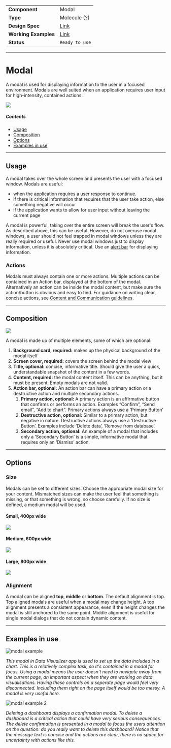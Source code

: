 |                      |                                                                      |
| -------------------- | -------------------------------------------------------------------- |
| **Component**        | Modal                                                                |
| **Type**             | Molecule ([?](http://atomicdesign.bradfrost.com/chapter-2/))         |
| **Design Spec**      | [Link](https://sketch.cloud/s/DwkDk/a/PbWMjx)                        |
| **Working Examples** | [Link](https://ui.dhis2.nu/demo/?path=/story/modal--default-content) |
| **Status**           | `Ready to use`                                                       |

---

# Modal

A modal is used for displaying information to the user in a focused environment. Modals are well suited when an application requires user input for high-intensity, contained actions.

![](../images/)

##### Contents

- [Usage](#usage)
- [Composition](#composition)
- [Options](#options)
- [Examples in use](#examples-in-use)

---

## Usage

A modal takes over the whole screen and presents the user with a focused window. Modals are useful:

- when the application requires a user response to continue.
- if there is critical information that requires that the user take action, else something negative will occur
- if the application wants to allow for user input without leaving the current page

A modal is powerful, taking over the entire screen will break the user's flow. As described above, this can be useful. However, do not overuse modal windows, a user should not feel trapped in modal windows unless they are really required or useful. Never use modal windows just to display information, unless it is absolutely critical. Use an [alert bar](alertbar.md) for displaying information.

### Actions

Modals must always contain one or more actions. Multiple actions can be contained in an Action bar, displayed at the bottom of the modal. Alternatively an action can be inside the modal content, but make sure the action/button is obvious and easy to find. For guidance on writing clear, concise actions, see [Content and Communication guidelines](../principles/content-communication.md).

---

## Composition

![](../images/modal-composition.png)

A modal is made up of multiple elements, some of which are optional:

1. **Background card, required:** makes up the physical background of the modal itself
2. **Screen cover, required:** covers the screen behind the modal view
3. **Title, optional:** concise, informative title. Should give the user a quick, understandable snapshot of the content in a few words.
4. **Content, required:** the modal content itself. This can be anything, but it must be present. Empty modals are not valid.
5. **Action bar, optional:** An action bar can have a primary action or a destructive action and multiple secondary actions.
   1. **Primary action, optional:** A primary action is an affirmative button that confirms or performs an action. Examples “Confirm”, “Send email”, “Add to chart”. Primary actions always use a ‘Primary Button’
   2. **Destructive action, optional:** Similar to a primary action, but negative in nature. Destructive actions always use a ‘Destructive Button’. Examples include ‘Delete data’, ‘Remove from database’.
   3. **Secondary action, optional:** An example of a modal that includes only a ‘Secondary Button’ is a simple, informative modal that requires only an ‘Dismiss’ action.

---

## Options

### Size

Modals can be set to different sizes. Choose the appropriate modal size for your content. Mismatched sizes can make the user feel that something is missing, or that something is wrong, so choose carefully. If no size is defined, a medium modal will be used.

#### Small, 400px wide

![](../images/modal-small.jpg)

#### Medium, 600px wide

![](../images/modal-medium.jpg)

#### Large, 800px wide

![](../images/modal-large.jpg)

### Alignment

A modal can be aligned **top**, **middle** or **bottom**. The default alignment is top. Top aligned modals are useful when a modal may change height. A top alignment presents a consistent appearance, even if the height changes the modal is still anchored to the same point. Middle alignment is useful for single modal dialogs that do not contain dynamic content.

---

## Examples in use

![modal example](../images/modal-example-1.png)

_This modal in Data Visualizer app is used to set up the data included in a chart. This is a relatively complex task, so it's contained in a modal for focus. Using a modal means the user doesn't need to navigate away from the current page, an important aspect when they are working on data visualisations. Having these controls on a seperate page would feel very disconnected. Including them right on the page itself would be too messy. A modal is very useful here._

![modal example 2](../images/modal-example-2.png)

_Deleting a dashboard displays a confirmation modal. To delete a dashboard is a critical action that could have very serious consequences. The delete confirmation is presented in a modal to focus the users attention on the question: do you really want to delete this dashboard? Notice that the message text is concise and the actions are clear, there is no space for uncertainty with actions like this._
